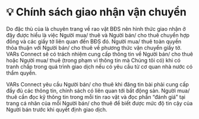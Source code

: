 # 💡 Chính sách giao nhận vận chuyển

Do đặc thù của là chuyên trang về rao vặt BĐS nên hình thức giao nhận ở đây được hiểu là việc Người mua/ thuê và Người bán/ cho thuê chuyển hợp đồng và các giấy tờ liên quan đến BĐS đó. Người mua/ thuê toàn quyền thỏa thuận với Người bán/ cho thuê về phương thức vận chuyển giấy tờ. VARs Connect sẽ có trách nhiệm cung cấp thông tin về Người bán/ cho thuê hoặc Người mua/ thuê (trong phạm vi thông tin mà Chúng tôi có) khi có tranh chấp trong quá trình giao dịch nếu có yêu cầu từ cơ quan nhà nước có thẩm quyền.

VARs Connect yêu cầu Người bán/ cho thuê khi đăng tin bài phải cung cấp đầy đủ các thông tin, chính sách có liên quan tới bất động sản. Người mua/ thuê cần đọc kỹ thông tin trong mỗi tin rao vặt và đọc phần “đánh giá” tại trang cá nhân của mỗi Người bán/ cho thuê để biết được mức độ tin cậy của Người bán trước khi quyết định giao dịch.
